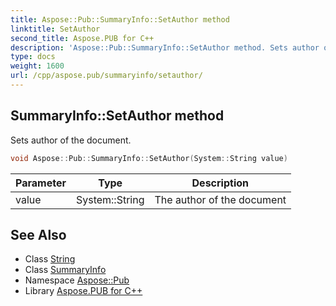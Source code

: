 ```yaml
---
title: Aspose::Pub::SummaryInfo::SetAuthor method
linktitle: SetAuthor
second_title: Aspose.PUB for C++
description: 'Aspose::Pub::SummaryInfo::SetAuthor method. Sets author of the document in C++.'
type: docs
weight: 1600
url: /cpp/aspose.pub/summaryinfo/setauthor/
---
```

## SummaryInfo::SetAuthor method


Sets author of the document.

```cpp
void Aspose::Pub::SummaryInfo::SetAuthor(System::String value)
```


| Parameter | Type | Description |
| --- | --- | --- |
| value | System::String | The author of the document |

## See Also

* Class [String](../../../system/string/)
* Class [SummaryInfo](../)
* Namespace [Aspose::Pub](../../)
* Library [Aspose.PUB for C++](../../../)
